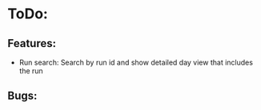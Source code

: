 
ToDo:
=========================

Features:
-------------------------
* Run search: Search by run id and show detailed day view that includes the run

Bugs:
-------------------------
